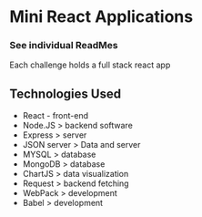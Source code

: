 
# Mini React Applications

### See individual ReadMes 

Each challenge holds a full stack react app 

## Technologies Used 
- React - front-end 
- Node.JS > backend software 
- Express > server 
-  JSON server > Data and server
-  MYSQL  > database 
- MongoDB  > database 
- ChartJS > data visualization 
- Request > backend fetching 
- WebPack > development 
- Babel > development 
